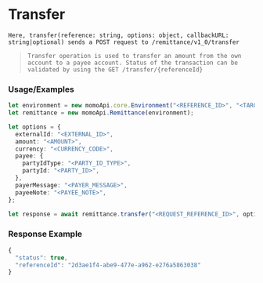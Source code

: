 # Transfer

`Here, transfer(reference: string, options: object, callbackURL: string|optional) sends a POST request to /remittance/v1_0/transfer`

> `Transfer operation is used to transfer an amount from the own account to a payee account.
Status of the transaction can be validated by using the GET /transfer/{referenceId}`

### Usage/Examples

```ts
let environment = new momoApi.core.Environment("<REFERENCE_ID>", "<TARGET_ENVIRONMENT>", "<CALLBACK_URL>", "<OPTIONS>");
let remittance = new momoApi.Remittance(environment);

let options = {
  externalId: "<EXTERNAL_ID>",
  amount: "<AMOUNT>",
  currency: "<CURRENCY_CODE>",
  payee: {
    partyIdType: "<PARTY_ID_TYPE>",
    partyId: "<PARTY_ID>",
  },
  payerMessage: "<PAYER_MESSAGE>",
  payeeNote: "<PAYEE_NOTE>",
};

let response = await remittance.transfer("<REQUEST_REFERENCE_ID>", options);
```

### Response Example

```ts
{
  "status": true,
  "referenceId": "2d3ae1f4-abe9-477e-a962-e276a5863038"
}
```